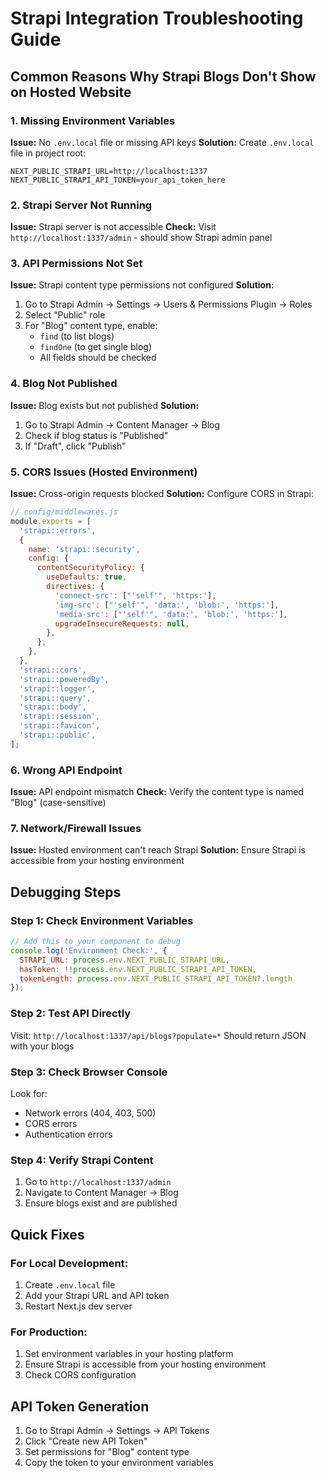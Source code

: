# Strapi Integration Troubleshooting Guide

## Common Reasons Why Strapi Blogs Don't Show on Hosted Website

### 1. **Missing Environment Variables**
**Issue:** No `.env.local` file or missing API keys
**Solution:** Create `.env.local` file in project root:
```env
NEXT_PUBLIC_STRAPI_URL=http://localhost:1337
NEXT_PUBLIC_STRAPI_API_TOKEN=your_api_token_here
```

### 2. **Strapi Server Not Running**
**Issue:** Strapi server is not accessible
**Check:** Visit `http://localhost:1337/admin` - should show Strapi admin panel

### 3. **API Permissions Not Set**
**Issue:** Strapi content type permissions not configured
**Solution:** 
1. Go to Strapi Admin → Settings → Users & Permissions Plugin → Roles
2. Select "Public" role
3. For "Blog" content type, enable:
   - `find` (to list blogs)
   - `findOne` (to get single blog)
   - All fields should be checked

### 4. **Blog Not Published**
**Issue:** Blog exists but not published
**Solution:** 
1. Go to Strapi Admin → Content Manager → Blog
2. Check if blog status is "Published"
3. If "Draft", click "Publish"

### 5. **CORS Issues (Hosted Environment)**
**Issue:** Cross-origin requests blocked
**Solution:** Configure CORS in Strapi:
```javascript
// config/middlewares.js
module.exports = [
  'strapi::errors',
  {
    name: 'strapi::security',
    config: {
      contentSecurityPolicy: {
        useDefaults: true,
        directives: {
          'connect-src': ["'self'", 'https:'],
          'img-src': ["'self'", 'data:', 'blob:', 'https:'],
          'media-src': ["'self'", 'data:', 'blob:', 'https:'],
          upgradeInsecureRequests: null,
        },
      },
    },
  },
  'strapi::cors',
  'strapi::poweredBy',
  'strapi::logger',
  'strapi::query',
  'strapi::body',
  'strapi::session',
  'strapi::favicon',
  'strapi::public',
];
```

### 6. **Wrong API Endpoint**
**Issue:** API endpoint mismatch
**Check:** Verify the content type is named "Blog" (case-sensitive)

### 7. **Network/Firewall Issues**
**Issue:** Hosted environment can't reach Strapi
**Solution:** Ensure Strapi is accessible from your hosting environment

## Debugging Steps

### Step 1: Check Environment Variables
```javascript
// Add this to your component to debug
console.log('Environment Check:', {
  STRAPI_URL: process.env.NEXT_PUBLIC_STRAPI_URL,
  hasToken: !!process.env.NEXT_PUBLIC_STRAPI_API_TOKEN,
  tokenLength: process.env.NEXT_PUBLIC_STRAPI_API_TOKEN?.length
});
```

### Step 2: Test API Directly
Visit: `http://localhost:1337/api/blogs?populate=*`
Should return JSON with your blogs

### Step 3: Check Browser Console
Look for:
- Network errors (404, 403, 500)
- CORS errors
- Authentication errors

### Step 4: Verify Strapi Content
1. Go to `http://localhost:1337/admin`
2. Navigate to Content Manager → Blog
3. Ensure blogs exist and are published

## Quick Fixes

### For Local Development:
1. Create `.env.local` file
2. Add your Strapi URL and API token
3. Restart Next.js dev server

### For Production:
1. Set environment variables in your hosting platform
2. Ensure Strapi is accessible from your hosting environment
3. Check CORS configuration

## API Token Generation
1. Go to Strapi Admin → Settings → API Tokens
2. Click "Create new API Token"
3. Set permissions for "Blog" content type
4. Copy the token to your environment variables 